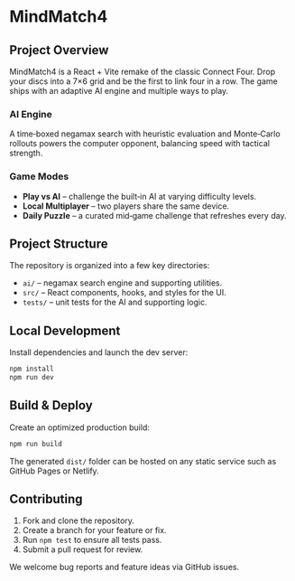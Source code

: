 # MindMatch4

## Project Overview
MindMatch4 is a React + Vite remake of the classic Connect Four. Drop your discs into a 7×6 grid and be the first to link four in a row. The game ships with an adaptive AI engine and multiple ways to play.

### AI Engine
A time‑boxed negamax search with heuristic evaluation and Monte‑Carlo rollouts powers the computer opponent, balancing speed with tactical strength.

### Game Modes
- **Play vs AI** – challenge the built‑in AI at varying difficulty levels.
- **Local Multiplayer** – two players share the same device.
- **Daily Puzzle** – a curated mid‑game challenge that refreshes every day.

## Project Structure

The repository is organized into a few key directories:

- `ai/` – negamax search engine and supporting utilities.
- `src/` – React components, hooks, and styles for the UI.
- `tests/` – unit tests for the AI and supporting logic.

## Local Development
Install dependencies and launch the dev server:

```bash
npm install
npm run dev
```

## Build & Deploy
Create an optimized production build:

```bash
npm run build
```

The generated `dist/` folder can be hosted on any static service such as GitHub Pages or Netlify.

## Contributing

1. Fork and clone the repository.
2. Create a branch for your feature or fix.
3. Run `npm test` to ensure all tests pass.
4. Submit a pull request for review.

We welcome bug reports and feature ideas via GitHub issues.
